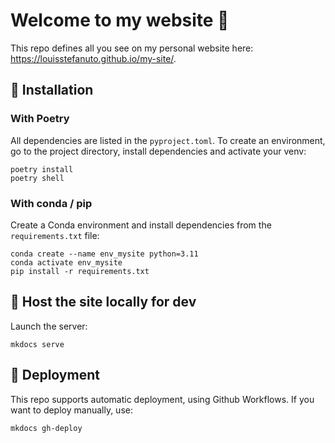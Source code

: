 # Welcome to my website 👋

This repo defines all you see on my personal website here: <https://louisstefanuto.github.io/my-site/>.

## 🤖 Installation

### With Poetry

All dependencies are listed in the `pyproject.toml`. To create an environment, go to the project directory, install dependencies and activate your venv:

```console
poetry install
poetry shell
```

### With conda / pip

Create a Conda environment and install dependencies from the `requirements.txt` file:

```console
conda create --name env_mysite python=3.11
conda activate env_mysite
pip install -r requirements.txt  
```

## 🧪 Host the site locally for dev

Launch the server:

```console
mkdocs serve
```

## 🚀 Deployment

This repo supports automatic deployment, using Github Workflows. If you want to deploy manually, use:

```console
mkdocs gh-deploy
```
